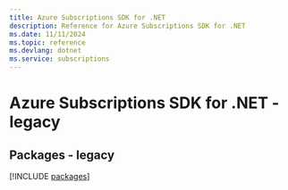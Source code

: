 ```yaml
---
title: Azure Subscriptions SDK for .NET
description: Reference for Azure Subscriptions SDK for .NET
ms.date: 11/11/2024
ms.topic: reference
ms.devlang: dotnet
ms.service: subscriptions
---
```

# Azure Subscriptions SDK for .NET - legacy
## Packages - legacy
[!INCLUDE [packages](subscriptions-index.md)]
